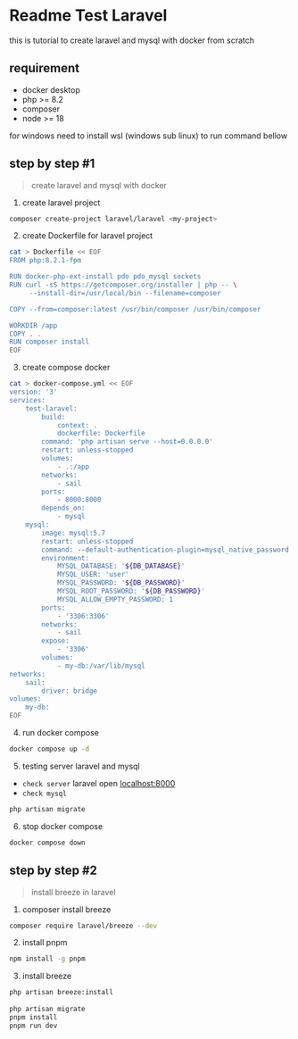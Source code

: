 # Readme Test Laravel

this is tutorial to create laravel and mysql with docker from scratch

## requirement

- docker desktop
- php >= 8.2
- composer
- node >= 18

for windows need to install wsl (windows sub linux) to run command bellow

## step by step #1

> create laravel and mysql with docker

1. create laravel project


```bash
composer create-project laravel/laravel <my-project>
```

2. create Dockerfile for laravel project

```bash
cat > Dockerfile << EOF
FROM php:8.2.1-fpm

RUN docker-php-ext-install pdo pdo_mysql sockets
RUN curl -sS https://getcomposer.org/installer​ | php -- \
     --install-dir=/usr/local/bin --filename=composer

COPY --from=composer:latest /usr/bin/composer /usr/bin/composer

WORKDIR /app
COPY . .
RUN composer install
EOF
```

3. create compose docker

```bash
cat > docker-compose.yml << EOF
version: '3'
services: 
    test-laravel:
        build: 
            context: .
            dockerfile: Dockerfile
        command: 'php artisan serve --host=0.0.0.0'
        restart: unless-stopped
        volumes:
            - .:/app
        networks:
            - sail
        ports:
            - 8000:8000
        depends_on:
            - mysql
    mysql:
        image: mysql:5.7
        restart: unless-stopped
        command: --default-authentication-plugin=mysql_native_password
        environment:
            MYSQL_DATABASE: '${DB_DATABASE}'
            MYSQL_USER: 'user'
            MYSQL_PASSWORD: '${DB_PASSWORD}'
            MYSQL_ROOT_PASSWORD: '${DB_PASSWORD}'
            MYSQL_ALLOW_EMPTY_PASSWORD: 1
        ports:
            - '3306:3306'
        networks:
            - sail
        expose:
            - '3306'
        volumes:
            - my-db:/var/lib/mysql
networks:
    sail:
        driver: bridge
volumes:
    my-db:
EOF
```

4. run docker compose 

```bash
docker compose up -d
```

5. testing server laravel and mysql

- `check server` laravel open [localhost:8000](http://localhost:8000)
- `check mysql` 

```bash
php artisan migrate
```

6. stop docker compose

```bash
docker compose down
```

## step by step #2

> install breeze in laravel

1. composer install breeze

```bash
composer require laravel/breeze --dev
```

2. install pnpm

```bash
npm install -g pnpm
```

3. install breeze

```bash
php artisan breeze:install
 
php artisan migrate
pnpm install
pnpm run dev
```
